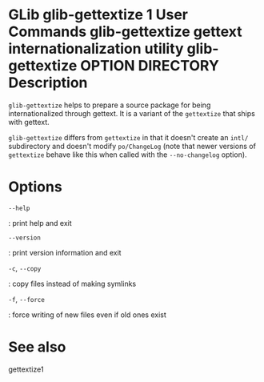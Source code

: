 GLib
glib-gettextize
1
User Commands
glib-gettextize
gettext internationalization utility
glib-gettextize
OPTION
DIRECTORY
Description
===========

`glib-gettextize` helps to prepare a source package for being
internationalized through gettext. It is a variant of the `gettextize`
that ships with gettext.

`glib-gettextize` differs from `gettextize` in that it doesn't create an
`intl/` subdirectory and doesn't modify `po/ChangeLog` (note that newer
versions of `gettextize` behave like this when called with the
`--no-changelog` option).

Options
=======

`--help`

:   print help and exit

`--version`

:   print version information and exit

`-c`, `--copy`

:   copy files instead of making symlinks

`-f`, `--force`

:   force writing of new files even if old ones exist

See also
========

gettextize1
